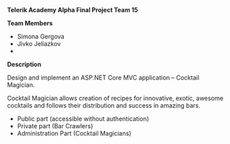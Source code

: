 **Telerik Academy Alpha Final Project
Team 15**


**Team Members**
*  Simona Gergova
*  Jivko Jeliazkov
*  
**Description**

Design and implement an ASP.NET Core MVC application – Cocktail Magician.

Cocktail Magician allows creation of recipes for innovative, exotic,
awesome cocktails and follows their distribution and success in amazing bars.

*  Public part (accessible without authentication)
*  Private part (Bar Crawlers)
*  Administration Part (Cocktail Magicians)



